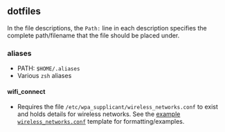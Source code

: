dotfiles
--------

In the file descriptions, the `Path:` line in each description specifies the
complete path/filename that the file should be placed under.

### aliases

-   PATH: `$HOME/.aliases`
-   Various `zsh` aliases

#### wifi_connect

-   Requires the file `/etc/wpa_supplicant/wireless_networks.conf` to exist and
    holds details for wireless networks. See the [example
    `wireless_networks.conf`](../arch20XX/confs/wpa_supplicant/wireless_networks.conf)
    template for formatting/examples.
